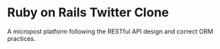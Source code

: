 # Ruby on Rails Twitter Clone

A micropost platform following the RESTful API design and correct ORM practices.